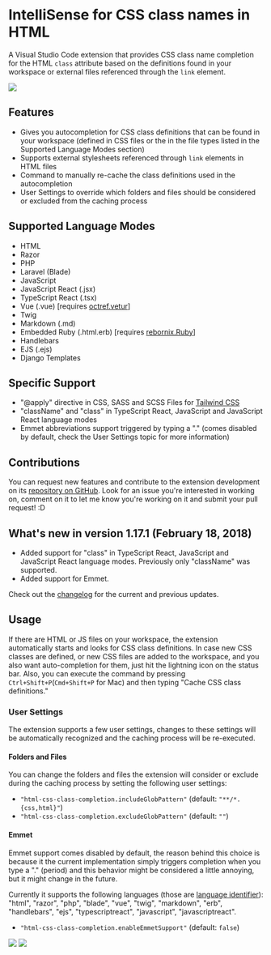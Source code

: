 # IntelliSense for CSS class names in HTML

A Visual Studio Code extension that provides CSS class name completion for the HTML `class` attribute based on the definitions found in your workspace or external files referenced through the `link` element.

![](https://i.imgur.com/5crMfTj.gif)

## Features
* Gives you autocompletion for CSS class definitions that can be found in your workspace (defined in CSS files or the in the file types listed in the Supported Language Modes section)
* Supports external stylesheets referenced through `link` elements in HTML files
* Command to manually re-cache the class definitions used in the autocompletion
* User Settings to override which folders and files should be considered or excluded from the caching process

## Supported Language Modes
* HTML
* Razor
* PHP
* Laravel (Blade)
* JavaScript
* JavaScript React (.jsx)
* TypeScript React (.tsx)
* Vue (.vue) [requires [octref.vetur](https://marketplace.visualstudio.com/items?itemName=octref.vetur)]
* Twig
* Markdown (.md)
* Embedded Ruby (.html.erb) [requires [rebornix.Ruby](https://marketplace.visualstudio.com/items?itemName=rebornix.Ruby)]
* Handlebars
* EJS (.ejs)
* Django Templates

## Specific Support
* "@apply" directive in CSS, SASS and SCSS Files for [Tailwind CSS](https://tailwindcss.com)
* "className" and "class" in TypeScript React, JavaScript and JavaScript React language modes
* Emmet abbreviations support triggered by typing a "." (comes disabled by default, check the User Settings topic for more information)

## Contributions
You can request new features and contribute to the extension development on its [repository on GitHub](https://github.com/Zignd/HTML-CSS-Class-Completion/issues). Look for an issue you're interested in working on, comment on it to let me know you're working on it and submit your pull request! :D

## What's new in version 1.17.1 (February 18, 2018)
* Added support for "class" in TypeScript React, JavaScript and JavaScript React language modes. Previously only "className" was supported.
* Added support for Emmet.

Check out the [changelog](https://github.com/zignd/HTML-CSS-Class-Completion/blob/master/CHANGELOG.md) for the current and previous updates.

## Usage
If there are HTML or JS files on your workspace, the extension automatically starts and looks for CSS class definitions. In case new CSS classes are defined, or new CSS files are added to the workspace, and you also want auto-completion for them, just hit the lightning icon on the status bar. Also, you can execute the command by pressing `Ctrl+Shift+P`(`Cmd+Shift+P` for Mac) and then typing "Cache CSS class definitions."

### User Settings
The extension supports a few user settings, changes to these settings will be automatically recognized and the caching process will be re-executed.

#### Folders and Files

You can change the folders and files the extension will consider or exclude during the caching process by setting the following user settings:

* `"html-css-class-completion.includeGlobPattern"` (default: `"**/*.{css,html}"`)
* `"html-css-class-completion.excludeGlobPattern"` (default: `""`)

#### Emmet

Emmet support comes disabled by default, the reason behind this choice is because it the current implementation simply triggers completion when you type a "." (period) and this behavior might be considered a little annoying, but it might change in the future.

Currently it supports the following languages (those are [language identifier](https://code.visualstudio.com/docs/languages/identifiers#_known-language-identifiers)): "html", "razor", "php", "blade", "vue", "twig", "markdown", "erb", "handlebars", "ejs", "typescriptreact", "javascript", "javascriptreact".

* `"html-css-class-completion.enableEmmetSupport"` (default: `false`)

![](https://i.imgur.com/O7NjEUW.gif)
![](https://i.imgur.com/uyiXqMb.gif)
